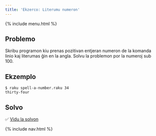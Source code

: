 ```yaml
---
title: 'Ekzerco: Literumu numeron'
---
```


{% include menu.html %}

## Problemo

Skribu programon kiu prenas pozitivan entjeran numeron de la komanda linio kaj literumas ĝin en la angla. Solvu la problemon por la numeroj sub 100.

## Ekzemplo

```console
$ raku spell-a-number.raku 34
thirty-four
```

## Solvo

✅ [Vidu la solvon](solution)

{% include nav.html %}